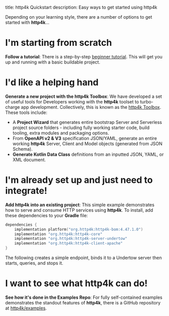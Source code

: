 title: http4k Quickstart
description: Easy ways to get started using http4k

Depending on your learning style, there are a number of options to get started with **http4k**...

# I'm starting from scratch
**Follow a tutorial**: There is a step-by-step [beginner tutorial](/guide/tutorials/your_first_http4k_app). This will get you up and running with a basic buildable project.

# I'd like a helping hand
**Generate a new project with the http4k Toolbox**: We have developed a set of useful tools for Developers working with the **http4k** toolset to turbo-charge app development. Collectively, this is known as the <a href="https://toolbox.http4k.org">http4k Toolbox</a>. These tools include:

- A **Project Wizard** that generates entire bootstrap Server and Serverless project source folders - including
  fully working starter code, build tooling, extra modules and packaging options.
- From **OpenAPI v2 & V3** specification JSON/YAML, generate an entire working **http4k** Server, Client and Model objects (generated from JSON Schema).
- **Generate Kotlin Data Class** definitions from an inputted JSON, YAML, or XML document.

# I'm already set up and just need to integrate!
**Add http4k into an existing project**: This simple example demonstrates how to serve and consume HTTP services using **http4k**. To install, add these dependencies to your **Gradle** file:

```kotlin
dependencies {
    implementation platform("org.http4k:http4k-bom:4.47.1.0")
    implementation "org.http4k:http4k-core"
    implementation "org.http4k:http4k-server-undertow"
    implementation "org.http4k:http4k-client-apache"
}
```

The following creates a simple endpoint, binds it to a Undertow server then starts, queries, and stops it.

<script src="https://gist-it.appspot.com/https://github.com/http4k/http4k/blob/master/src/docs/quickstart/example.kt"></script>

# I want to see what http4k can do!
**See how it's done in the Examples Repo**: For fully self-contained examples demonstrates the standout features of **http4k**, there is a GitHub repository at [http4k/examples](https://github.com/http4k/examples).

[comment]: <> (# I want to get something deployed ASAP)

[comment]: <> (**Single-line CD Bootstrap**: Run the single command in the readme of [this repo]&#40;https://github.com/http4k/http4k-bootstrap&#41; to create a HelloWorld **http4k** app with a full CD pipeline using Github -> TravisCI -> Heroku.)

